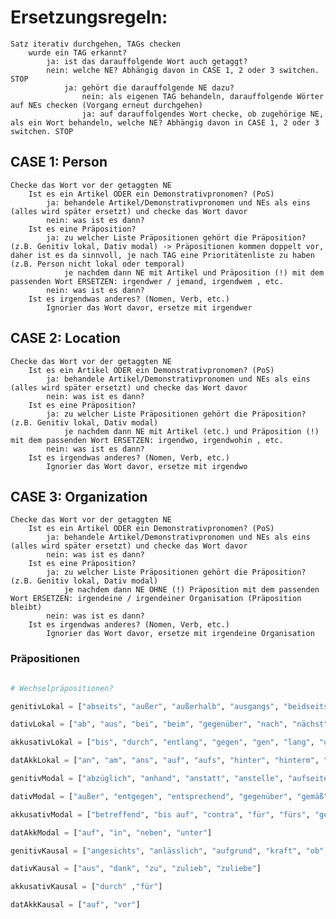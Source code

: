 # Ersetzungsregeln: 

    Satz iterativ durchgehen, TAGs checken
        wurde ein TAG erkannt? 
            ja: ist das darauffolgende Wort auch getaggt?
            nein: welche NE? Abhängig davon in CASE 1, 2 oder 3 switchen. STOP
                ja: gehört die darauffolgende NE dazu? 
                    nein: als eigenen TAG behandeln, darauffolgende Wörter auf NEs checken (Vorgang erneut durchgehen)
                    ja: auf darauffolgendes Wort checke, ob zugehörige NE, als ein Wort behandeln, welche NE? Abhängig davon in CASE 1, 2 oder 3 switchen. STOP

## CASE 1: Person 
    Checke das Wort vor der getaggten NE
        Ist es ein Artikel ODER ein Demonstrativpronomen? (PoS)
            ja: behandele Artikel/Demonstrativpronomen und NEs als eins (alles wird später ersetzt) und checke das Wort davor
            nein: was ist es dann?
        Ist es eine Präposition? 
            ja: zu welcher Liste Präpositionen gehört die Präposition? (z.B. Genitiv lokal, Dativ modal) -> Präpositionen kommen doppelt vor, daher ist es da sinnvoll, je nach TAG eine Prioritätenliste zu haben (z.B. Person nicht lokal oder temporal)
                je nachdem dann NE mit Artikel und Präposition (!) mit dem passenden Wort ERSETZEN: irgendwer / jemand, irgendwem , etc.
            nein: was ist es dann?
        Ist es irgendwas anderes? (Nomen, Verb, etc.)
            Ignorier das Wort davor, ersetze mit irgendwer

## CASE 2: Location
    Checke das Wort vor der getaggten NE
        Ist es ein Artikel ODER ein Demonstrativpronomen? (PoS)
            ja: behandele Artikel/Demonstrativpronomen und NEs als eins (alles wird später ersetzt) und checke das Wort davor
            nein: was ist es dann?
        Ist es eine Präposition? 
            ja: zu welcher Liste Präpositionen gehört die Präposition? (z.B. Genitiv lokal, Dativ modal)
                je nachdem dann NE mit Artikel (etc.) und Präposition (!) mit dem passenden Wort ERSETZEN: irgendwo, irgendwohin , etc.
            nein: was ist es dann?
        Ist es irgendwas anderes? (Nomen, Verb, etc.)
            Ignorier das Wort davor, ersetze mit irgendwo
    

## CASE 3: Organization
    Checke das Wort vor der getaggten NE
        Ist es ein Artikel ODER ein Demonstrativpronomen? (PoS)
            ja: behandele Artikel/Demonstrativpronomen und NEs als eins (alles wird später ersetzt) und checke das Wort davor
            nein: was ist es dann?
        Ist es eine Präposition? 
            ja: zu welcher Liste Präpositionen gehört die Präposition? (z.B. Genitiv lokal, Dativ modal)
                je nachdem dann NE OHNE (!) Präposition mit dem passenden Wort ERSETZEN: irgendeine / irgendeiner Organisation (Präposition bleibt)
            nein: was ist es dann?
        Ist es irgendwas anderes? (Nomen, Verb, etc.)
            Ignorier das Wort davor, ersetze mit irgendeine Organisation

    

### Präpositionen

```python

# Wechselpräpositionen?

genitivLokal = ["abseits", "außer", "außerhalb", "ausgangs", "beidseits", "beiderseits", "diesseits", "eingangs", "entlang", "fern", "fernab", "inmitten", "innerhalb", "jenseits", "längs", "längsseits", "links", "nördlich", "nordöstlich", "nordwestlich", "oberhalb", "östlich", "rechts", "seitlich", "seitwärts", "südlich", "südöstlich", "südwestlich", "unfern", "unterhalb", "unweit", "vis-à-vis", "westlich", "weitab", "zunächst", "zuseiten"]

dativLokal = ["ab", "aus", "bei", "beim", "gegenüber", "nach", "nächst", "nahe", "vis-à-vis", "von", "vom", "zu", "zum", "zur"]

akkusativLokal = ["bis", "durch", "entlang", "gegen", "gen", "lang", "um", "ums"]

datAkkLokal = ["an", "am", "ans", "auf", "aufs", "hinter", "hinterm", "hintern", "hinters", "in", "im", "ins", "neben", "über", "überm", "übern", "übers", "unter", "unterm", "untern", "unters", "vor", "vorm", "vorn", "vors", "zwischen"]

genitivModal = ["abzüglich", "anhand", "anstatt", "anstelle", "aufseiten", "ausschließlich", "ausweislich", "bar", "einbezüglich", "einschließlich", "exklusive", "hinsichtlich", "in puncto", "inklusive", "kraft", "laut", "minus", "mittels", "namens", "ob", "plus", "punkto", "rücksichtlich", "seitens", "statt", "unbeschadet", "uneingedenk", "unerachtet", "ungeachtet", "ungerechnet", "vermittels", "vermittelst", "vermöge", "voller", "vonseiten", "vorbehaltlich", "vorbehältlich", "vorgängig", "zufolge", "zugunsten", "zuhanden", "zulasten", "zuungunsten", "zuzüglich"]

dativModal = ["außer", "entgegen", "entsprechend", "gegenüber", "gemäß", "getreu", "gleich", "laut", "mit", "mitsamt", "nach", "nebst", "samt", "von", "vom", "zu", "zum", "zur", "zuwider"]

akkusativModal = ["betreffend", "bis auf", "contra", "für", "fürs", "gegen", "je", "kontra", "ohne", "per", "pro", "sonder", "versus", "via", "wider"]

datAkkModal = ["auf", "in", "neben", "unter"]

genitivKausal = ["angesichts", "anlässlich", "aufgrund", "kraft", "ob", "behufs", "betreffs", "beziehentlich", "bezüglich", "dank", "eingedenk", "gelegentlich", "halber", "infolge", "mangels", "mithilfe", "trotz", "wegen", "willen", "zwecks"]

dativKausal = ["aus", "dank", "zu", "zulieb", "zuliebe"]

akkusativKausal = ["durch" ,"für"]

datAkkKausal = ["auf", "vor"]


